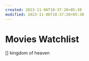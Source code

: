 ```yaml
---
created: 2023-11-06T10:37:28+05:30
modified: 2023-11-06T10:37:28+05:30
---
```


# Movies Watchlist

[] kingdom of heaven
